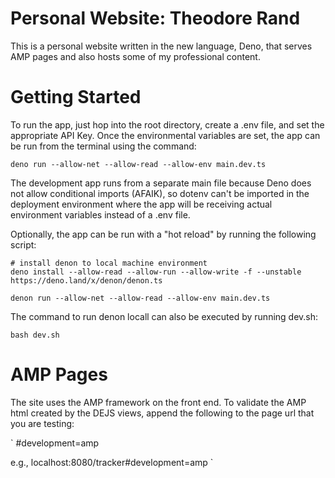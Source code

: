 # Personal Website: Theodore Rand

This is a personal website written in the new language, Deno, that serves AMP pages and also hosts some of my professional content.

# Getting Started

To run the app, just hop into the root directory, create a .env file, and set the appropriate API Key. Once the environmental variables are set, the app can be run from the terminal using the command: 

```
deno run --allow-net --allow-read --allow-env main.dev.ts
```

The development app runs from a separate main file because Deno does not allow conditional imports (AFAIK), so dotenv can't be imported in the deployment environment where the app will be receiving actual environment variables instead of a .env file.

Optionally, the app can be run with a "hot reload" by running the following script:

```
# install denon to local machine environment
deno install --allow-read --allow-run --allow-write -f --unstable https://deno.land/x/denon/denon.ts

denon run --allow-net --allow-read --allow-env main.dev.ts
```

The command to run denon locall can also be executed by running dev.sh:

```
bash dev.sh
```

# AMP Pages


The site uses the AMP framework on the front end. To validate the AMP html created by the DEJS views, append the following to the page url that you are testing:

`
#development=amp

e.g., localhost:8080/tracker#development=amp
`